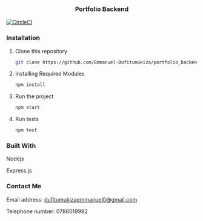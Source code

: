 <div align="center">
  <h3 align="center">Portfolio Backend</h3>
</div>

[![CircleCI](https://circleci.com/gh/Emmanuel-Dufitumukiza/portfolio_backend.svg?style=shield)](https://circleci.com/gh/circleci/circleci-docs)

### Installation

1. Clone this repository
   ```sh
   git clone https://github.com/Emmanuel-Dufitumukiza/portfolio_backend.git
   ```
2. Installing Required Modules
   ```sh
   npm install
   ```
2. Run the project
   ```sh
   npm start
   ```

2. Run tests
   ```sh
   npm test
   ```

### Built With

<div>
  <p>Nodejs</p>
  <p>Express.js</p>
</div>

### Contact Me

<div>
  <p>Email address: <a href="dufitumukizaemmanuel0@gmail.com">dufitumukizaemmanuel0@gmail.com</a></p>
  <p>Telephone number: 0786019992</p>
</div>
